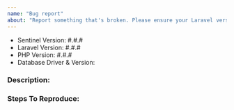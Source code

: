 ```yaml
---
name: "Bug report"
about: "Report something that's broken. Please ensure your Laravel version is still supported: https://laravel.com/docs/releases#support-policy"
---
```


<!-- DO NOT THROW THIS AWAY -->
<!-- Fill out the FULL versions with patch versions -->

- Sentinel Version: #.#.#
- Laravel Version: #.#.#
- PHP Version: #.#.#
- Database Driver & Version:

### Description:


### Steps To Reproduce:
